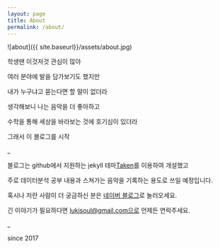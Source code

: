 ```yaml
---
layout: page
title: About
permalink: /about/
---
```


![about]({{ site.baseurl}}/assets/about.jpg)

학생땐 이것저것 관심이 많아

여러 분야에 발을 담가보기도 했지만

내가 누구냐고 묻는다면 할 말이 없더라

생각해보니 나는 음악을 더 좋아하고

수학을 통해 세상을 바라보는 것에 호기심이 있더라

그래서 이 블로그를 시작

_

블로그는 github에서 지원하는 jekyll 테마[Taken](http://theme-chapter.tumblr.com/)를 이용하여 개설했고

주로 데이터분석 공부 내용과 스쳐가는 음악을 기록하는 용도로 쓰일 예정입니다.

혹시나 저란 사람이 더 궁금하신 분은 [네이버 블로그](http://blog.naver.com/asdr7142)로 놀러오세요.

긴 이야기가 필요하다면 lukisoul@gmail.com으로 언제든 연락주세요.

_

since 2017
